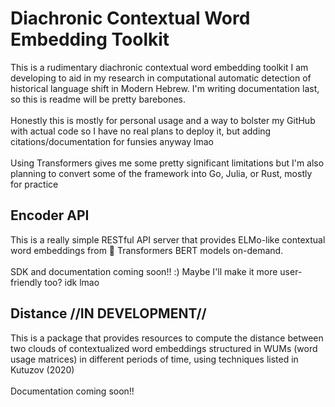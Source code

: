 # Diachronic Contextual Word Embedding Toolkit
This is a rudimentary diachronic contextual word embedding toolkit I am developing to aid in my research in computational automatic detection of historical language shift in Modern Hebrew. I'm writing documentation last, so this is readme will be pretty barebones.
<br><br>
Honestly this is mostly for personal usage and a way to bolster my GitHub with actual code so I have no real plans to deploy it, but adding citations/documentation for funsies anyway lmao
<br><br> 
Using Transformers gives me some pretty significant limitations but I'm also planning to convert some of the framework into Go, Julia, or Rust, mostly for practice

## Encoder API
This is a really simple RESTful API server that provides ELMo-like contextual word embeddings from 🤗 Transformers BERT models on-demand.
<br><br>
SDK and documentation coming soon!! :) Maybe I'll make it more user-friendly too? idk lmao

## Distance //IN DEVELOPMENT//
This is a package that provides resources to compute the distance between two clouds of contextualized word embeddings structured in WUMs (word usage matrices) in different periods of time, using techniques listed in Kutuzov (2020)
<br><br>
Documentation coming soon!!
